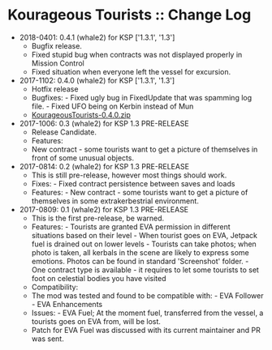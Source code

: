 # Kourageous Tourists :: Change Log

* 2018-0401: 0.4.1 (whale2) for KSP ['1.3.1', '1.3']
	+ Bugfix release.
	+ Fixed stupid bug when contracts was not displayed properly in Mission Control
	+ Fixed situation when everyone left the vessel for excursion.
* 2017-1102: 0.4.0 (whale2) for KSP ['1.3.1', '1.3']
	+ Hotfix release
	+ Bugfixes:
			- Fixed ugly bug in FixedUpdate that was spamming log file.
			- Fixed UFO being on Kerbin instead of Mun
	+ [KourageousTourists-0.4.0.zip](https://github.com/whale2/KourageousTourists/files/1439604/KourageousTourists-0.4.0.zip)
* 2017-1006: 0.3 (whale2) for KSP 1.3 PRE-RELEASE
	+ Release Candidate.
	+ Features:
	+ New contract - some tourists want to get a picture of themselves in front of some unusual objects.
* 2017-0814: 0.2 (whale2) for KSP 1.3 PRE-RELEASE
	+ This is still pre-release, however most things should work.
	+ Fixes:
			- Fixed contract persistence between saves and loads
	+ Features:
			- New contract - some tourists want to get a picture of themselves in some extrakerbestrial environment.
* 2017-0809: 0.1 (whale2) for KSP 1.3 PRE-RELEASE
	+ This is the first pre-release, be warned.
	+ Features:
			- Tourists are granted EVA permission in different situations based on their level
			- When tourist goes on EVA, Jetpack fuel is drained out on lower levels
			- Tourists can take photos; when photo is taken, all kerbals in the scene are likely to express some emotions. Photos can be found in standard 'Screenshot' folder.
			- One contract type is available - it requires to let some tourists to set foot on celestial bodies you have visited
	+ Compatibility:
	+ The mod was tested and found to be compatible with:
			- EVA Follower
			- EVA Enhancements
	+ Issues:
			- EVA Fuel; At the moment fuel, transferred from the vessel, a tourists goes on EVA from, will be lost.
	+ Patch for EVA Fuel was discussed with its current maintainer and PR was sent.
